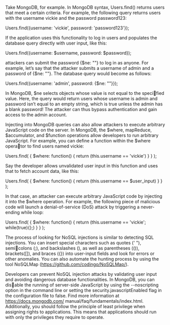 Take MongoDB, for example. In MongoDB syntax, Users.find()
returns users that meet a certain criteria. For example, the following 
query returns users with the username vickie and the password password123:


Users.find({username: 'vickie', password: 'password123'});

If the application uses this functionality to log in users and populates 
the database query directly with user input, like this:

Users.find({username: $username, password: $password});

attackers can submit the password {$ne: ""} to log in as anyone. For example, 
let’s say that the attacker submits a username of admin and a password of 
{$ne: ""}. The database query would become as follows:

Users.find({username: 'admin', password: {$ne: ""}});

In MongoDB, $ne selects objects whose value is not equal to the specified value. Here, the query would return users whose username is admin
and password isn’t equal to an empty string, which is true unless the admin 
has a blank password! The attacker can thus bypass authentication and gain 
access to the admin account.


Injecting into MongoDB queries can also allow attackers to execute 
arbitrary JavaScript code on the server. In MongoDB, the $where, mapReduce, 
$accumulator, and $function operations allow developers to run arbitrary 
JavaScript. For example, you can define a function within the $where operator to find users named vickie:

Users.find( { $where: function() { return (this.username == 'vickie') } } );

Say the developer allows unvalidated user input in this function and 
uses that to fetch account data, like this:

Users.find( { $where: function() { return (this.username == $user_input) } } );

In that case, an attacker can execute arbitrary JavaScript code by 
injecting it into the $where operation. For example, the following piece of 
malicious code will launch a denial-of-service (DoS) attack by triggering a 
never-ending while loop:

Users.find( { $where: function() {
 return (this.username == 'vickie'; while(true){};) } } );


The process of looking for NoSQL injections is similar to detecting 
SQL injections. You can insert special characters such as quotes (' "), semicolons (;), and backslashes (\), as well as parentheses (()), brackets([]), and 
braces ({}) into user-input fields and look for errors or other anomalies. 
You can also automate the hunting process by using the tool NoSQLMap 
(https://github.com/codingo/NoSQLMap/).


Developers can prevent NoSQL injection attacks by validating user input 
and avoiding dangerous database functionalities. In MongoDB, you can disable the running of server-side JavaScript by using the --noscripting option 
in the command line or setting the security.javascriptEnabled flag in the 
configuration file to false. Find more information at https://docs.mongodb.com/
manual/faq/fundamentals/index.html. 
Additionally, you should follow the principle of least privilege when 
assigning rights to applications. This means that applications should run 
with only the privileges they require to operate.
